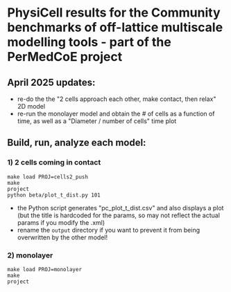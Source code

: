# PhysiCell results for the Community benchmarks of off-lattice multiscale modelling tools - part of the PerMedCoE project

## April 2025 updates: 

* re-do the the "2 cells approach each other, make contact, then relax" 2D model
* re-run the monolayer model and obtain the # of cells as a function of time, as well as a "Diameter / number of cells" time plot

## Build, run, analyze each model:

### 1) 2 cells coming in contact
```
make load PROJ=cells2_push
make
project
python beta/plot_t_dist.py 101
```
* the Python script generates "pc_plot_t_dist.csv" and also displays a plot (but the title is hardcoded for the params, so may not reflect the actual params if you modify the .xml)
* rename the `output` directory if you want to prevent it from being overwritten by the other model!

### 2) monolayer
```
make load PROJ=monolayer
make
project
```
